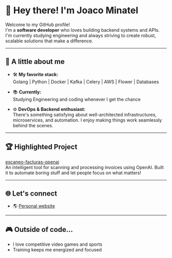 
# 👋 Hey there! I'm Joaco Minatel

Welcome to my GitHub profile!  
I'm a **software developer** who loves building backend systems and APIs. I'm currently studying engineering and always striving to create robust, scalable solutions that make a difference.

---

## 🚀 A little about me

- 🛠️ **My favorite stack:**  
  Golang | Python | Docker | Kafka | Celery | AWS | Flower | Databases

- 📚 **Currently:**  
  Studying Engineering and coding whenever I get the chance

- ⚙️ **DevOps & Backend enthusiast:**  
  There's something satisfying about well-architected infrastructures, microservices, and automation. I enjoy making things work seamlessly behind the scenes.

---

## 🏆 Highlighted Project

[escaneo-facturas-openai](https://github.com/joacominatel/escaneo-facturas-openai)  
An intelligent tool for scanning and processing invoices using OpenAI. Built it to automate boring stuff and let people focus on what matters!

---

## 🌐 Let's connect

- 🌎 [Personal website](https://fronterait.tech/)

---

## 🎮 Outside of code...

- I love competitive video games and sports
- Training keeps me energized and focused
